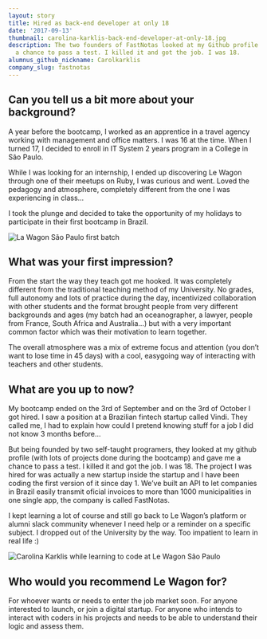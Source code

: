 ```yaml
---
layout: story
title: Hired as back-end developer at only 18
date: '2017-09-13'
thumbnail: carolina-karklis-back-end-developer-at-only-18.jpg
description: The two founders of FastNotas looked at my Github profile and gave me
  a chance to pass a test. I killed it and got the job. I was 18.
alumnus_github_nickname: Carolkarklis
company_slug: fastnotas
---
```


## Can you tell us a bit more about your background?

A year before the bootcamp, I worked as an apprentice in a travel agency working with management and office matters. I was 16 at the time. When I turned 17, I decided to enroll in IT System 2 years program in a College in São Paulo.

While I was looking for an internship, I ended up discovering Le Wagon through one of their meetups on Ruby, I was curious and went. Loved the pedagogy and atmosphere, completely different from the one I was experiencing in class...

I took the plunge and decided to take the opportunity of my holidays to participate in their first bootcamp in Brazil.

<p><img src="https://raw.githubusercontent.com/lewagon/www-images/master/testimonials/carolinakarklis/carolina-karklis-back-end-developer-at-only-18-1.jpg" alt="La Wagon São Paulo first batch"></p>

## What was your first impression?

From the start the way they teach got me hooked. It was completely different from the traditional teaching method of my University. No grades, full autonomy and lots of practice during the day, incentivized collaboration with other students and the format brought people from very different backgrounds and ages (my batch had an oceanographer, a lawyer, people from France, South Africa and Australia…) but with a very important common factor which was their motivation to learn together.

The overall atmosphere was a mix of extreme focus and attention (you don’t want to lose time in 45 days) with a cool, easygoing way of interacting with teachers and other students.

## What are you up to now?

My bootcamp ended on the 3rd of September and on the 3rd of October I got hired. I saw a position at a Brazilian fintech startup called Vindi. They called me, I had to explain how could I pretend knowing stuff for a job I did not know 3 months before…

But being founded by two self-taught programers, they looked at my github profile (with lots of projects done during the bootcamp) and gave me a chance to pass a test. I killed it and got the job. I was 18. The project I was hired for was actually a new startup inside the startup and I have been coding the first version of it since day 1. We’ve built an API to let companies in Brazil easily transmit oficial invoices to more than 1000 municipalities in one single app, the company is called FastNotas.

I kept learning a lot of course and still go back to Le Wagon’s platform or alumni slack community whenever I need help or a reminder on a specific subject. I dropped out of the University by the way. Too impatient to learn in real life :)

<p><img src="https://raw.githubusercontent.com/lewagon/www-images/master/testimonials/carolinakarklis/carolina-karklis-back-end-developer-at-only-18-2.jpg" alt="Carolina  Karklis while learning to code at Le Wagon São Paulo"></p>

## Who would you recommend Le Wagon for?

For whoever wants or needs to enter the job market soon. For anyone interested to launch, or join a digital startup. For anyone who intends to interact with coders in his projects and needs to be able to understand their logic and assess them.
